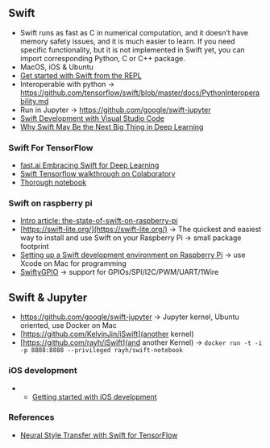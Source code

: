 ## Swift
* Swift runs as fast as C in numerical computation, and it doesn’t have memory safety issues, and it is much easier to learn. If you need specific functionality, but it is not implemented in Swift yet, you can import corresponding Python, C or C++ package. 
* MacOS, iOS & Ubuntu
* [Get started with Swift from the REPL](https://swift.org/getting-started/#using-the-repl)
* Interoperable with python -> https://github.com/tensorflow/swift/blob/master/docs/PythonInteroperability.md
* Run in Jupyter -> https://github.com/google/swift-jupyter
* [Swift Development with Visual Studio Code](https://nshipster.com/vscode/)
* [Why Swift May Be the Next Big Thing in Deep Learning](https://towardsdatascience.com/why-swift-may-be-the-next-big-thing-in-deep-learning-f3f6a638ca72)

### Swift For TensorFlow
* [fast.ai Embracing Swift for Deep Learning](https://www.fast.ai/2019/03/06/fastai-swift/)
* [Swift Tensorflow walkthrough on Colaboratory](https://colab.research.google.com/github/tensorflow/swift/blob/master/docs/site/tutorials/walkthrough.ipynb)
* [Thorough notebook](https://nbviewer.jupyter.org/github/jamesdellinger/fastai_deep_learning_course_part2_v3/blob/master/13_swift_resnet_pipeline_s4tf_v04_my_reimplementation.ipynb?flush_cache=true)

### Swift on raspberry pi
* [Intro article: the-state-of-swift-on-raspberry-pi](https://medium.com/@piotr.gorzelany/the-state-of-swift-on-raspberry-pi-f23445418ee2)
* [https://swift-lite.org/](https://swift-lite.org/) -> The quickest and easiest way to install and use Swift on your Raspberry Pi -> small package footprint
* [Setting up a Swift development environment on Raspberry Pi](https://hackernoon.com/setting-up-a-swift-development-environment-on-raspberry-pi-c7af7fceac1e) -> use Xcode on Mac for programming
* [SwiftyGPIO](https://github.com/uraimo/SwiftyGPIO) -> support for GPIOs/SPI/I2C/PWM/UART/1Wire

## Swift & Jupyter
* https://github.com/google/swift-jupyter -> Jupyter kernel, Ubuntu oriented, use Docker on Mac 
* [https://github.com/KelvinJin/iSwift](another kernel)
* [https://github.com/rayh/iSwift](and another Kernel) -> `docker run -t -i -p 8888:8888 --privileged rayh/swift-notebook`

### iOS development
* * [Getting started with iOS development](https://developer.apple.com/library/archive/referencelibrary/GettingStarted/DevelopiOSAppsSwift/BuildABasicUI.html#//apple_ref/doc/uid/TP40015214-CH5-SW1)

### References
* [Neural Style Transfer with Swift for TensorFlow](https://medium.com/@build_it_for_fun/neural-style-transfer-with-swift-for-tensorflow-b8544105b854)
